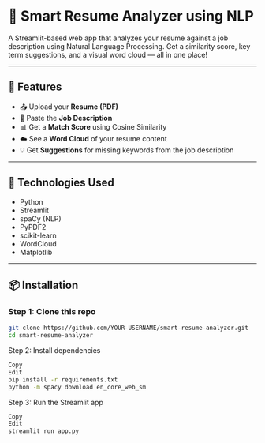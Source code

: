 # 💼 Smart Resume Analyzer using NLP

A Streamlit-based web app that analyzes your resume against a job description using Natural Language Processing. Get a similarity score, key term suggestions, and a visual word cloud — all in one place!

---

## 🚀 Features

- 📤 Upload your **Resume (PDF)**
- 📝 Paste the **Job Description**
- 📊 Get a **Match Score** using Cosine Similarity
- ☁️ See a **Word Cloud** of your resume content
- 💡 Get **Suggestions** for missing keywords from the job description

---

## 🔧 Technologies Used

- Python
- Streamlit
- spaCy (NLP)
- PyPDF2
- scikit-learn
- WordCloud
- Matplotlib

---

## 📦 Installation

### Step 1: Clone this repo
```bash
git clone https://github.com/YOUR-USERNAME/smart-resume-analyzer.git
cd smart-resume-analyzer
```
Step 2: Install dependencies
```bash
Copy
Edit
pip install -r requirements.txt
python -m spacy download en_core_web_sm
```
Step 3: Run the Streamlit app
```bash
Copy
Edit
streamlit run app.py
```
